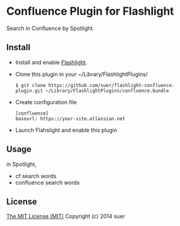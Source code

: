 Confluence Plugin for Flashlight
====================================

Search in Confluence by Spotlight.

Install
--------------

* Install and enable [Flashlight](https://github.com/nate-parrott/Flashlight/).
* Clone this plugin in your ~/Library/FlashlightPlugins/

    ```
    $ git clone https://github.com/suer/flashlight-confluence-plugin.git ~/Library/FlashlightPlugins/confluence.bundle
    ```

* Create configuration file

    ```
    [confluence]
    baseurl: https://your-site.atlassian.net
    ```

* Launch Flahslight and enable this plugin

Usage
--------------

in Spotlight,

* cf search words
* confluence search words

License
-------------------------------
[The MIT License (MIT)](http://opensource.org/licenses/mit-license)
Copyright (c) 2014 suer
